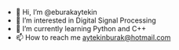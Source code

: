 - 👋 Hi, I’m @eburakaytekin
- 👀 I’m interested in Digital Signal Processing
- 🌱 I’m currently learning Python and C++
- 📫 How to reach me aytekinburak@hotmail.com

<!---
eburakaytekin/eburakaytekin is a ✨ special ✨ repository because its `README.md` (this file) appears on your GitHub profile.
You can click the Preview link to take a look at your changes.
--->
